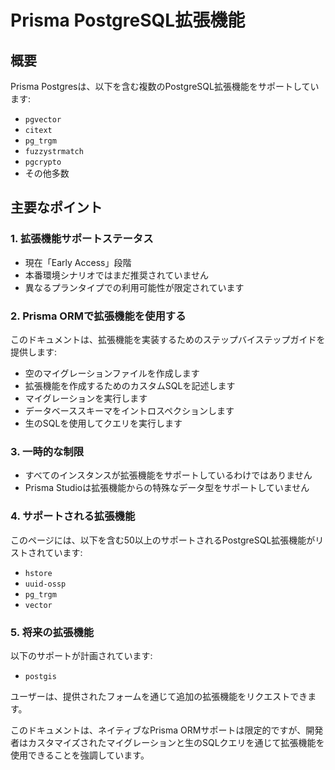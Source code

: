 # Prisma PostgreSQL拡張機能

## 概要
Prisma Postgresは、以下を含む複数のPostgreSQL拡張機能をサポートしています:
- `pgvector`
- `citext`
- `pg_trgm`
- `fuzzystrmatch`
- `pgcrypto`
- その他多数

## 主要なポイント

### 1. 拡張機能サポートステータス
- 現在「Early Access」段階
- 本番環境シナリオではまだ推奨されていません
- 異なるプランタイプでの利用可能性が限定されています

### 2. Prisma ORMで拡張機能を使用する
このドキュメントは、拡張機能を実装するためのステップバイステップガイドを提供します:
- 空のマイグレーションファイルを作成します
- 拡張機能を作成するためのカスタムSQLを記述します
- マイグレーションを実行します
- データベーススキーマをイントロスペクションします
- 生のSQLを使用してクエリを実行します

### 3. 一時的な制限
- すべてのインスタンスが拡張機能をサポートしているわけではありません
- Prisma Studioは拡張機能からの特殊なデータ型をサポートしていません

### 4. サポートされる拡張機能
このページには、以下を含む50以上のサポートされるPostgreSQL拡張機能がリストされています:
- `hstore`
- `uuid-ossp`
- `pg_trgm`
- `vector`

### 5. 将来の拡張機能
以下のサポートが計画されています:
- `postgis`

ユーザーは、提供されたフォームを通じて追加の拡張機能をリクエストできます。

このドキュメントは、ネイティブなPrisma ORMサポートは限定的ですが、開発者はカスタマイズされたマイグレーションと生のSQLクエリを通じて拡張機能を使用できることを強調しています。
